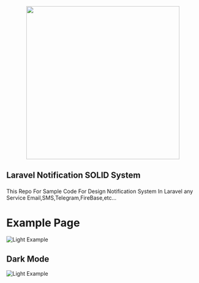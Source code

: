 <p align="center"><a href="https://laravel.com" target="_blank"><img src="https://raw.githubusercontent.com/laravel/art/master/logo-lockup/5%20SVG/2%20CMYK/1%20Full%20Color/laravel-logolockup-cmyk-red.svg" width="400"></a></p>

<!-- <p align="center">
<a href="https://travis-ci.org/laravel/framework"><img src="https://travis-ci.org/laravel/framework.svg" alt="Build Status"></a>
<a href="https://packagist.org/packages/laravel/framework"><img src="https://img.shields.io/packagist/dt/laravel/framework" alt="Total Downloads"></a>
<a href="https://packagist.org/packages/laravel/framework"><img src="https://img.shields.io/packagist/v/laravel/framework" alt="Latest Stable Version"></a>
<a href="https://packagist.org/packages/laravel/framework"><img src="https://img.shields.io/packagist/l/laravel/framework" alt="License"></a>
</p> -->


## <p>Laravel Notification SOLID System </p>

This Repo For Sample Code For Design Notification System In Laravel any Service Email,SMS,Telegram,FireBase,etc...

# Example Page 

![Light Example](https://s4.uupload.ir/files/screenshot_at_2021-05-24_16-29-21_6stg.png)
## Dark Mode
![Light Example](https://s4.uupload.ir/files/screenshot_at_2021-05-24_16-29-43_iekd.png)
